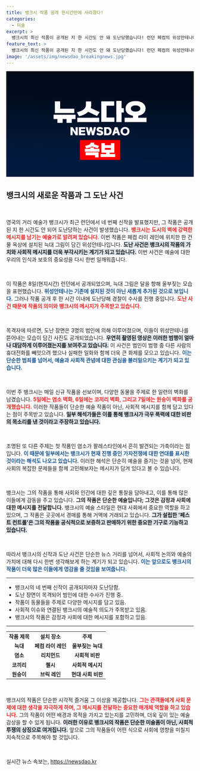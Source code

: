 ```yaml
---
title: 뱅크시 작품 공개 한시간만에 사라졌다!
categories:
  - 미술
excerpt: >
  뱅크시의 최신 작품이 공개된 지 한 시간도 안 돼 도난당했습니다! 런던 페컴의 위성안테나에 그려진 늑대 그림이 도둑들의 손에 들어갔습니다. 뱅크시의 의도와 메시지가 담긴 이번 사건, 과연 그 의미는 무엇일까요? 클릭해 확인해 보세요!
feature_text: >
  뱅크시의 최신 작품이 공개된 지 한 시간도 안 돼 도난당했습니다! 런던 페컴의 위성안테나에 그려진 늑대 그림이 도둑들의 손에 들어갔습니다. 뱅크시의 의도와 메시지가 담긴 이번 사건, 과연 그 의미는 무엇일까요? 클릭해 확인해 보세요!
image: '/assets/img/newsdao_breakingnews.jpg'
---
```


<p><img src="/assets/img/newsdao_breakingnews.jpg" alt="firstkoreanews 속보" /></p>

<h2 data-ke-size="size26">뱅크시의 새로운 작품과 그 도난 사건</h2>

<p data-ke-size="size16">&nbsp;</p>

<p>영국의 거리 예술가 뱅크시가 최근 런던에서 네 번째 신작을 발표했지만, 그 작품은 공개된 지 한 시간도 안 되어 도난당하는 사건이 발생했습니다. <b><span style="color: #ee2323;">뱅크시는 도시의 벽에 강력한 메시지를 남기는 예술가로 알려져 있습니다.</span></b> 이번 작품은 페컴 라이 레인에 위치한 한 건물 옥상에 설치된 늑대 그림이 담긴 위성안테나입니다. <b><span style="background-color: #21538527;">도난 사건은 뱅크시의 작품의 가치와 사회적 메시지를 더욱 부각시키는 계기가 되고 있습니다.</span></b> 이번 사건은 예술에 대한 우리의 인식과 보호의 중요성을 다시 한번 일깨워줍니다. </p>

<p data-ke-size="size16">&nbsp;</p>

<p>이 작품은 8일(현지시간) 런던에서 공개되었으며, 늑대 그림은 달을 향해 울부짖는 모습을 표현했습니다. <b><span style="color: #1a5490;">위성안테나는 기존에 설치된 것이 아닌 새롭게 추가된 것으로 보입니다.</span></b> 그러나 작품 공개 후 한 시간 이내에 도난당해 경찰이 수사를 진행 중입니다. <b><span style="color: #ee2323;">도난 사건 때문에 작품의 의미와 뱅크시의 메시지가 주목받고 있습니다.</span></b> </p>

<p data-ke-size="size16">&nbsp;</p>

<p>목격자에 따르면, 도난 장면은 3명의 범인에 의해 이루어졌으며, 이들이 위성안테나를 뜯어내는 모습이 담긴 사진도 공개되었습니다. <b><span style="background-color: #21538527;">우연히 촬영된 영상은 이러한 범행이 얼마나 대담하게 이루어졌는지를 보여주고 있습니다.</span></b> 이 사건은 범인이 범행 중 다른 사람의 휴대전화를 빼앗으려 했으나 실패한 일화와 함께 더욱 큰 화제를 모으고 있습니다. <b><span style="color: #1a5490;">이는 단순한 범죄를 넘어서, 예술과 사회적 관념에 대한 관심을 불러일으키는 계기가 되고 있습니다.</span></b></p>

<p data-ke-size="size16">&nbsp;</p>

<p>이번 주 뱅크시는 매일 신규 작품을 선보이며, 다양한 동물을 주제로 한 일련의 벽화를 남겼습니다. <b><span style="color: #ee2323;">5일에는 염소 벽화, 6일에는 코끼리 벽화, 그리고 7일에는 원숭이 벽화를 공개했습니다.</span></b> 이러한 작품들이 단순한 예술 작품이 아닌, 사회적 메시지를 함께 담고 있다는 점이 주목받고 있습니다. <b><span style="background-color: #21538527;">일부 해석가들은 이를 통해 뱅크시가 극우 폭력에 대한 비판의 목소리를 낸 것이라고 주장하고 있습니다.</span></b></p>

<p data-ke-size="size16">&nbsp;</p>

<p>조명된 또 다른 주제는 첫 작품인 염소가 팔레스타인에서 흔히 발견되는 가축이라는 점입니다. <b><span style="color: #1a5490;">이 때문에 일부에서는 뱅크시가 현재 진행 중인 가자전쟁에 대한 연대를 표시한 것이라는 해석도 나오고 있습니다.</span></b> 이러한 해석은 단순히 예술을 즐기는 것을 넘어, 현재 사회의 복잡한 문제들을 함께 고민해보자는 메시지가 담겨 있다고 볼 수 있습니다. </p>

<p data-ke-size="size16">&nbsp;</p>

<p>뱅크시는 그의 작품을 통해 사회와 인간에 대한 깊은 통찰을 담아내고, 이를 통해 많은 이들에게 감동을 주고 있습니다. <b><span style="ee2323;">그의 작품은 단순한 예술입니다; 그것은 감정과 사회에 대한 메시지를 전달합니다.</span></b> 뱅크시의 예술 스타일은 현대 사회에서 중요한 역할을 하고 있으며, 그 작품은 곳곳에서 경매를 통해 거액에 거래되고 있습니다. <b><span style="background-color: #21538527;">그가 설립한 '페스트 컨트롤'은 그의 작품을 공식적으로 보증하고 판매하기 위한 중요한 기구로 기능하고 있습니다.</span></b> </p>

<p data-ke-size="size16">&nbsp;</p>

<p>따라서 뱅크시의 신작과 도난 사건은 단순한 뉴스 거리를 넘어서, 사회적 논의와 예술의 가치에 대해 다시 한번 생각해보게 하는 계기가 되고 있습니다. <b><span style="color: #1a5490;">이는 앞으로도 뱅크시의 작품이 더욱 많은 이들에게 영감을 줄 것임을 보여줍니다.</span></b> </p>

<hr>

<ul>
  <li>뱅크시의 네 번째 신작이 공개되자마자 도난당함.</li>
  <li>도난 장면이 목격되어 범인에 대한 수사가 진행 중.</li>
  <li>작품이 동물들을 주제로 다양한 메시지를 담고 있음.</li>
  <li>사회적 이슈와 연결된 뱅크시의 예술적 의도가 주목받고 있음.</li>
  <li>뱅크시의 작품은 감정과 사회에 대한 메시지를 포함하고 있음.</li>
</ul>

<hr>

<table style="width: 100%;">
  <tr>
    <td style="text-align: center; height: 17px;"><b>작품 제목</b></td>
    <td style="text-align: center; height: 17px;"><b>설치 장소</b></td>
    <td style="text-align: center; height: 17px;"><b>주제</b></td>
  </tr>
  <tr>
    <td style="text-align: center; height: 17px;"><b>늑대</b></td>
    <td style="text-align: center; height: 17px;"><b>페컴 라이 레인</b></td>
    <td style="text-align: center; height: 17px;"><b>울부짖는 늑대</b></td>
  </tr>
  <tr>
    <td style="text-align: center; height: 17px;"><b>염소</b></td>
    <td style="text-align: center; height: 17px;"><b>리치먼드</b></td>
    <td style="text-align: center; height: 17px;"><b>사회적 비판</b></td>
  </tr>
  <tr>
    <td style="text-align: center; height: 17px;"><b>코끼리</b></td>
    <td style="text-align: center; height: 17px;"><b>첼시</b></td>
    <td style="text-align: center; height: 17px;"><b>사회적 메시지</b></td>
  </tr>
  <tr>
    <td style="text-align: center; height: 17px;"><b>원숭이</b></td>
    <td style="text-align: center; height: 17px;"><b>브릭 레인</b></td>
    <td style="text-align: center; height: 17px;"><b>현대 사회 비판</b></td>
  </tr>
</table>

<p data-ke-size="size16">&nbsp;</p>

<p>뱅크시의 작품은 단순한 시각적 즐거움 그 이상을 제공합니다. <b><span style="color: #ee2323;">그는 관객들에게 사회 문제에 대한 생각을 자극하게 하며, 그 메시지를 전달하는 중요한 매개체 역할을 하고 있습니다.</span></b> 그의 작품이 어떤 배경과 목적을 가지고 있는지를 고민하며, 더욱 깊이 있는 예술 감상을 할 수 있게 됩니다. <b><span style="background-color: #21538527;">이러한 이유로 뱅크시의 작품은 단순한 미술품이 아닌, 사회적 투쟁의 상징으로 여겨집니다.</span></b> 앞으로 그의 작품들이 어떤 식으로 사회에 영향을 미칠지 지속적으로 주목해야 할 것입니다. </p>

<p data-ke-size="size16">&nbsp;</p>
실시간 뉴스 속보는, <a href="https://newsdao.kr" rel="dofollow">https://newsdao.kr</a>


